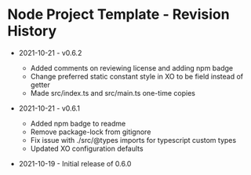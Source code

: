 # Node Project Template - Revision History

- 2021-10-21 - v0.6.2
  - Added comments on reviewing license and adding npm badge
  - Change preferred static constant style in XO to be field instead of getter
  - Made src/index.ts and src/main.ts one-time copies

- 2021-10-21 - v0.6.1
  - Added npm badge to readme
  - Remove package-lock from gitignore
  - Fix issue with ./src/@types imports for typescript custom types
  - Updated XO configuration defaults

- 2021-10-19 - Initial release of 0.6.0

